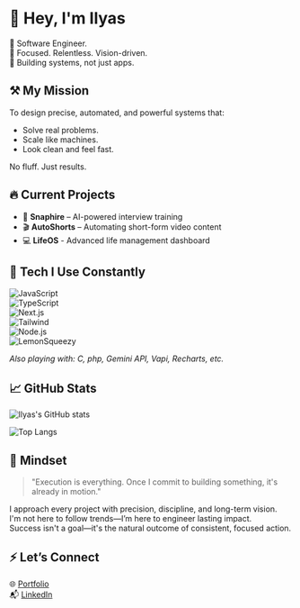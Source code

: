 # 👋 Hey, I'm Ilyas

🧠 Software Engineer.  
🎯 Focused. Relentless. Vision-driven.  
🚀 Building systems, not just apps.  

## ⚒️ My Mission

To design precise, automated, and powerful systems that:
- Solve real problems.
- Scale like machines.
- Look clean and feel fast.

No fluff. Just results.

## 🔥 Current Projects

- 🧠 **Snaphire** – AI-powered interview training  
- 🎬 **AutoShorts** – Automating short-form video content
- 💻 **LifeOS** - Advanced life management dashboard  

## 🧰 Tech I Use Constantly

![JavaScript](https://img.shields.io/badge/JavaScript-F7DF1E?logo=javascript&logoColor=000)  
![TypeScript](https://img.shields.io/badge/TypeScript-3178C6?logo=typescript&logoColor=fff)  
![Next.js](https://img.shields.io/badge/Next.js-000?logo=next.js&logoColor=fff)  
![Tailwind](https://img.shields.io/badge/Tailwind-06B6D4?logo=tailwindcss&logoColor=fff)  
![Node.js](https://img.shields.io/badge/Node.js-339933?logo=node.js&logoColor=fff)  
![LemonSqueezy](https://img.shields.io/badge/LemonSqueezy-6B4EFF?logo=data:image/svg+xml;base64,...)

*Also playing with: C, php, Gemini API, Vapi, Recharts, etc.*

## 📈 GitHub Stats

![Ilyas's GitHub stats](https://github-readme-stats.vercel.app/api?username=ilyasmdn&show_icons=true&theme=radical)

![Top Langs](https://github-readme-stats.vercel.app/api/top-langs/?username=ilyasmdn&layout=compact&theme=radical)

## 🧠 Mindset

> "Execution is everything. Once I commit to building something, it's already in motion."

I approach every project with precision, discipline, and long-term vision.  
I'm not here to follow trends—I’m here to engineer lasting impact.  
Success isn't a goal—it's the natural outcome of consistent, focused action.

## ⚡ Let’s Connect

🌐 [Portfolio](https://ilyasmdn.github.io/portfolio/)  
📬 [LinkedIn](https://www.linkedin.com/in/ilyas-el-madni-1a741531a/)  

